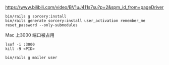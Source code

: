 https://www.bilibili.com/video/BV1uJ411s7su?p=2&spm_id_from=pageDriver

```
bin/rails g sorcery:install
bin/rails generate sorcery:install user_activation remember_me reset_password --only-submodules
```

Mac 上3000 端口被占用

```
lsof -i :3000
kill -9 <PID>
```

```
bin/rails g mailer user
```
